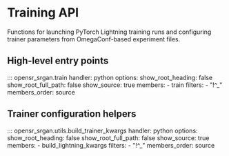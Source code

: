 # Training API

Functions for launching PyTorch Lightning training runs and configuring trainer parameters from
OmegaConf-based experiment files.

## High-level entry points

::: opensr_srgan.train
    handler: python
    options:
      show_root_heading: false
      show_root_full_path: false
      show_source: true
      members:
        - train
      filters:
        - "!^_"
      members_order: source

## Trainer configuration helpers

::: opensr_srgan.utils.build_trainer_kwargs
    handler: python
    options:
      show_root_heading: false
      show_root_full_path: false
      show_source: true
      members:
        - build_lightning_kwargs
      filters:
        - "!^_"
      members_order: source
